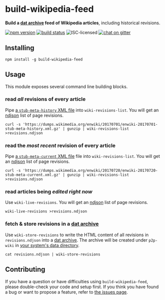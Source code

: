 # build-wikipedia-feed

**Build a [dat archive](https://datproject.org) feed of Wikipedia articles**, including historical revisions.

[![npm version](https://img.shields.io/npm/v/build-wikipedia-feed.svg)](https://www.npmjs.com/package/build-wikipedia-feed)
[![build status](https://img.shields.io/travis/derhuerst/build-wikipedia-feed.svg)](https://travis-ci.org/derhuerst/build-wikipedia-feed)
![ISC-licensed](https://img.shields.io/github/license/derhuerst/build-wikipedia-feed.svg)
[![chat on gitter](https://badges.gitter.im/derhuerst.svg)](https://gitter.im/derhuerst)


## Installing

```shell
npm install -g build-wikipedia-feed
```


## Usage

This module exposes several command line building blocks.

### read *all* revisions of every article

Pipe [a `stub-meta-history` XML file](https://dumps.wikimedia.org/enwiki/20170701/) into `wiki-revisions-list`. You will get an [ndjson](http://ndjson.org) list of page revisions.

```shell
curl -s 'https://dumps.wikimedia.org/enwiki/20170701/enwiki-20170701-stub-meta-history.xml.gz' | gunzip | wiki-revisions-list >revisions.ndjson
```

### read the *most recent* revision of every article

Pipe [a `stub-meta-current` XML file](https://dumps.wikimedia.org/enwiki/20170720/) file into `wiki-revisions-list`. You will get an [ndjson](http://ndjson.org) list of page revisions.

```shell
curl -s 'https://dumps.wikimedia.org/enwiki/20170720/enwiki-20170720-stub-meta-current.xml.gz' | gunzip | wiki-revisions-list >revisions.ndjson
```

### read articles being *edited right now*

Use `wiki-live-revisions`. You will get an [ndjson](http://ndjson.org) list of page revisions.

```shell
wiki-live-revisions >revisions.ndjson
```

### fetch & store revisions in a [dat archive](https://datproject.org)

Use `wiki-store-revisions` to write the HTML content of all revisions in `revisions.ndjson` into a [dat archive](https://datproject.org). The archive will be created under `p2p-wiki` in [your system's data directory](https://github.com/sindresorhus/env-paths#usage).

```shell
cat revisions.ndjson | wiki-store-revisions
```


## Contributing

If you have a question or have difficulties using `build-wikipedia-feed`, please double-check your code and setup first. If you think you have found a bug or want to propose a feature, refer to [the issues page](https://github.com/derhuerst/build-wikipedia-feed/issues).
